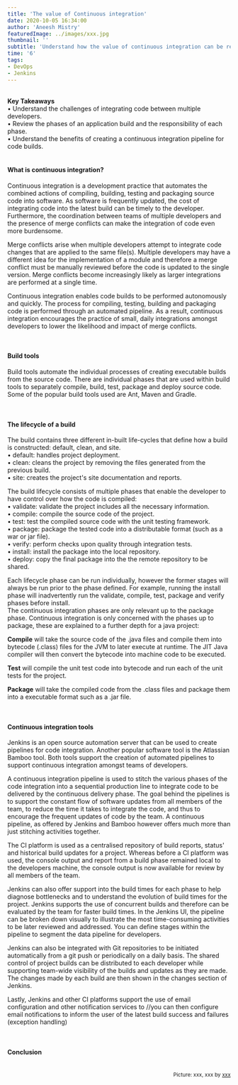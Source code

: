 ```yaml
---
title: 'The value of Continuous integration'
date: 2020-10-05 16:34:00
author: 'Aneesh Mistry'
featuredImage: ../images/xxx.jpg
thumbnail: ''
subtitle: 'Understand how the value of continuous integration can be realised amongst teams of multiple developers.'
time: '6'
tags:
- DevOps
- Jenkins
---
```

<br>
<strong>Key Takeaways</strong><br>
&#8226; Understand the challenges of integrating code between multiple developers.<br>
&#8226; Review the phases of an application build and the responsibility of each phase.<br>
&#8226; Understand the benefits of creating a continuous integration pipeline for code builds.<br>

<br>
<h4>What is continuous integration?</h4>
<p>
Continuous integration is a development practice that automates the combined actions of compiling, building, testing and packaging source code into software. As software is frequently updated, the cost of integrating code into the latest build can be timely to the developer. Furthermore, the coordination between teams of multiple developers and the presence of merge conflicts can make the integration of code even more burdensome.
</p>
<p>
Merge conflicts arise when multiple developers attempt to integrate code changes that are applied to the same file(s). Multiple developers may have a different idea for the implementation of a module and therefore a merge conflict must be manually reviewed before the code is updated to the single version. Merge conflicts become increasingly likely as larger integrations are performed at a single time.</p>
<p>
Continuous integration enables code builds to be performed autonomously and quickly. The process for compiling, testing, building and packaging code is performed through an automated pipeline. As a result, continuous integration encourages the practice of small, daily integrations amongst developers to lower the likelihood and impact of merge conflicts. 
</p>

<br>
<h4>Build tools</h4>
<p>
Build tools automate the individual processes of creating executable builds from the source code. There are individual phases that are used within build tools to separately compile, build, test, package and deploy source code. Some of the popular build tools used are Ant, Maven and Gradle.
</p>

<br>
<h4>The lifecycle of a build</h4>
<p>
The build contains three different in-built life-cycles that define how a build is constructed: default, clean, and site.<br>
&#8226; default: handles project deployment.<br>
&#8226; clean: cleans the project by removing the files generated from the previous build.<br>
&#8226; site: creates the project's site documentation and reports.<br>
</p>
<p>
The build lifecycle consists of multiple phases that enable the developer to have control over how the code is compiled:<br>
&#8226; validate: validate the project includes all the necessary information.<br>
&#8226; compile: compile the source code of the project.<br>
&#8226; test: test the compiled source code with the unit testing framework.<br>
&#8226; package: package the tested code into a distributable format (such as a war or jar file).<br>
&#8226; verify: perform checks upon quality through integration tests.<br>
&#8226; install: install the package into the local repository.<br>
&#8226; deploy: copy the final package into the the remote repository to be shared.
</p>
<p>
Each lifecycle phase can be run individually, however the former stages will always be run prior to the phase defined. For example, running the install phase will inadvertently run the validate, compile, test, package and verify phases before install.<br>
The continuous integration phases are only relevant up to the package phase. Continuous integration is only concerned with the phases up to package, these are explained to a further depth for a java project:
</p>

<p>
<strong>Compile</strong> will take the source code of the .java files and compile them into bytecode (.class) files for the JVM to later execute at runtime. The JIT Java compiler will then convert the bytecode into machine code to be executed.
</p>
<p>
<strong>Test</strong> will compile the unit test code into bytecode and run each of the unit tests for the project.
</p>
<p>
<strong>Package</strong> will take the compiled code from the .class files and package them into a executable format such as a .jar file.
</p>

<br>
<h4>Continuous integration tools</h4>
<p>
Jenkins is an open source automation server that can be used to create pipelines for code integration. Another popular software tool is the Atlassian Bamboo tool. Both tools support the creation of automated pipelines to support continuous integration amongst teams of developers.
</p>
<p>
A continuous integration pipeline is used to stitch the various phases of the code integration into a sequential production line to integrate code to be delivered by the continuous delivery phase. The goal behind the pipelines is to support the constant flow of software updates from all members of the team, to reduce the time it takes to integrate the code, and thus to encourage the frequent updates of code by the team. A continuous pipeline, as offered by Jenkins and Bamboo however offers much more than just stitching  activities together. 
</p>
<p>
The CI platform is used as a centralised repository of build reports, status' and historical build updates for a project. Whereas before a CI platform was used, the console output and report from a build phase remained local to the developers machine, the console output is now available for review by all members of the team.

</p>
<p>
Jenkins can also offer support into the build times for each phase to help diagnose bottlenecks and to understand the evolution of build times for the project. Jenkins supports the use of concurrent builds and therefore can be evaluated by the team for faster build times.
In the Jenkins UI, the pipeline can be broken down visually to illustrate the most time-consuming activities to be later reviewed and addressed. You can define stages within the pipeline to segment the data pipeline for developers.

</p>
<p>
Jenkins can also be integrated with Git repositories to be initiated automatically from a git push or periodically on a daily basis. The shared control of project builds can be distributed to each developer while supporting team-wide visibility of the builds and updates as they are made.
The changes made by each build are then shown in the changes section of Jenkins.
</p>
<p>
Lastly, Jenkins and other CI platforms support the use of email configuration and other notification services to 
//you can then configure email notifications to inform the user of the latest build success and failures (exception handling)

</p>
<br>
<h4>Conclusion</h4>
<p>


</p>

<br>
<small style="float: right;" >Picture: xxx, xxx by <a target="_blank" href="http">xxx</small></a><br>